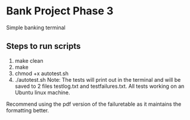 # Bank Project Phase 3
Simple banking terminal

## Steps to run scripts
   1) make clean 
   2) make
   3) chmod +x autotest.sh
   4) ./autotest.sh 
   Note: The tests will print out in the terminal and will be saved to 2 files testlog.txt and testfailures.txt. All tests working on an Ubuntu linux machine. 
   
   Recommend using the pdf version of the failuretable as it maintains the
   formatting better. 
   